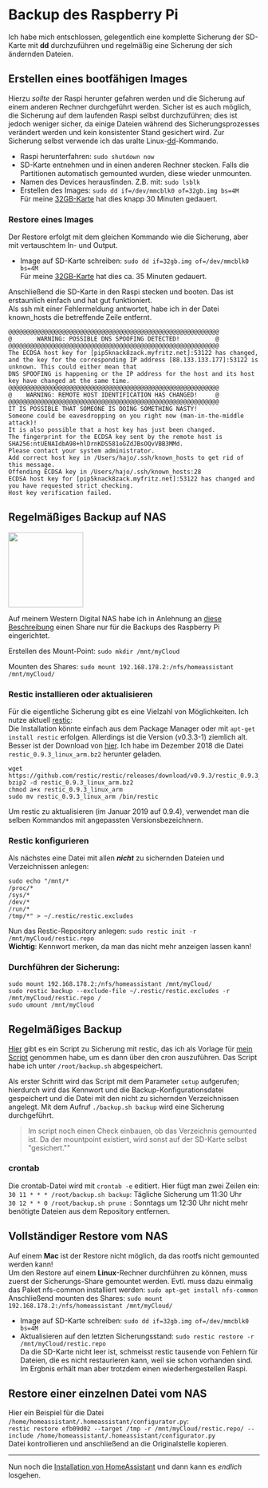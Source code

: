# Backup des Raspberry Pi

Ich habe mich entschlossen, gelegentlich eine komplette Sicherung der SD-Karte mit **dd** durchzuführen und regelmäßig eine Sicherung der sich ändernden Dateien.

## Erstellen eines bootfähigen Images
Hierzu _sollte_ der Raspi herunter gefahren werden und die Sicherung auf einem anderen Rechner durchgeführt werden. Sicher ist es auch möglich, die Sicherung auf dem laufenden Raspi selbst durchzuführen; dies ist jedoch weniger sicher, da einige Dateien während des Sicherungsprozesses verändert werden und kein konsistenter Stand gesichert wird. Zur Sicherung selbst verwende ich das uralte Linux-[dd](https://wiki.archlinux.de/title/Image-Erstellung_mit_dd)-Kommando.

- Raspi herunterfahren: `sudo shutdown now`  
- SD-Karte entnehmen und in einen anderen Rechner stecken. Falls die Partitionen automatisch gemounted wurden, diese wieder unmounten.  
- Namen des Devices herausfinden. Z.B. mit: `sudo lsblk`  
- Erstellen des Images: `sudo dd if=/dev/mmcblk0 of=32gb.img bs=4M`  
Für meine [32GB-Karte](./hardware.md#Speicher) hat dies knapp 30 Minuten gedauert.

### Restore eines Images
Der Restore erfolgt mit dem gleichen Kommando wie die Sicherung, aber mit vertauschtem In- und Output.
- Image auf SD-Karte schreiben: `sudo dd if=32gb.img of=/dev/mmcblk0 bs=4M`  
Für meine [32GB-Karte](./hardware.md#Speicher) hat dies ca. 35 Minuten gedauert.

Anschließend die SD-Karte in den Raspi stecken und booten. Das ist erstaunlich einfach und hat gut funktioniert.  
Als ssh mit einer Fehlermeldung antwortet, habe ich in der Datei known_hosts die betreffende Zeile entfernt.
```
@@@@@@@@@@@@@@@@@@@@@@@@@@@@@@@@@@@@@@@@@@@@@@@@@@@@@@@@@@@
@       WARNING: POSSIBLE DNS SPOOFING DETECTED!          @
@@@@@@@@@@@@@@@@@@@@@@@@@@@@@@@@@@@@@@@@@@@@@@@@@@@@@@@@@@@
The ECDSA host key for [pip5knack8zack.myfritz.net]:53122 has changed,
and the key for the corresponding IP address [88.133.133.177]:53122 is unknown. This could either mean that
DNS SPOOFING is happening or the IP address for the host and its host key have changed at the same time.
@@@@@@@@@@@@@@@@@@@@@@@@@@@@@@@@@@@@@@@@@@@@@@@@@@@@@@@@@@@
@    WARNING: REMOTE HOST IDENTIFICATION HAS CHANGED!     @
@@@@@@@@@@@@@@@@@@@@@@@@@@@@@@@@@@@@@@@@@@@@@@@@@@@@@@@@@@@
IT IS POSSIBLE THAT SOMEONE IS DOING SOMETHING NASTY!
Someone could be eavesdropping on you right now (man-in-the-middle attack)!
It is also possible that a host key has just been changed.
The fingerprint for the ECDSA key sent by the remote host is
SHA256:ntUENAIdbA98+hlDrnKDS581oGZdJBsOQvVBB3MMd.
Please contact your system administrator.
Add correct host key in /Users/hajo/.ssh/known_hosts to get rid of this message.
Offending ECDSA key in /Users/hajo/.ssh/known_hosts:28
ECDSA host key for [pip5knack8zack.myfritz.net]:53122 has changed and you have requested strict checking.
Host key verification failed.
```


## Regelmäßiges Backup auf NAS
<img src="https://static.slickdealscdn.com/attachment/1/3/0/7/2/4/5/5/6810047.attach" width="150">  

Auf meinem Western Digital NAS habe ich in Anlehnung an [diese Beschreibung](https://trendblog.net/how-to-mount-your-media-server-or-nas-drive-to-a-raspberry-pi/) einen Share nur für die Backups des Raspberry Pi eingerichtet.

Erstellen des Mount-Point: `sudo mkdir /mnt/myCloud`

Mounten des Shares: `sudo mount 192.168.178.2:/nfs/homeassistant /mnt/myCloud/`


### Restic installieren oder aktualisieren
Für die eigentliche Sicherung gibt es eine Vielzahl von Möglichkeiten. Ich nutze aktuell [restic](https://restic.net/):  
Die Installation könnte einfach aus dem Package Manager oder mit `apt-get install restic` erfolgen. Allerdings ist die Version (v0.3.3-1) ziemlich alt.  
Besser ist der Download von [hier](https://github.com/restic/restic/releases/latest). Ich habe im Dezember 2018 die Datei `restic_0.9.3_linux_arm.bz2` herunter geladen.

```
wget https://github.com/restic/restic/releases/download/v0.9.3/restic_0.9.3_linux_arm.bz2
bzip2 -d restic_0.9.3_linux_arm.bz2
chmod a+x restic_0.9.3_linux_arm
sudo mv restic_0.9.3_linux_arm /bin/restic
```
Um restic zu aktualisieren (im Januar 2019 auf 0.9.4), verwendet man die selben Kommandos mit angepassten Versionsbezeichnern.

### Restic konfigurieren
Als nächstes eine Datei mit allen _**nicht**_ zu sichernden Dateien und Verzeichnissen anlegen:
```
sudo echo "/mnt/*
/proc/*
/sys/*
/dev/*
/run/*
/tmp/*" > ~/.restic/restic.excludes
```

Nun das Restic-Repository anlegen: `sudo restic init -r /mnt/myCloud/restic.repo`  
**Wichtig**: Kennwort merken, da man das nicht mehr anzeigen lassen kann!

### Durchführen der Sicherung:
```
sudo mount 192.168.178.2:/nfs/homeassistant /mnt/myCloud/
sudo restic backup --exclude-file ~/.restic/restic.excludes -r /mnt/myCloud/restic.repo /
sudo umount /mnt/myCloud
```

## Regelmäßiges Backup
[Hier](https://github.com/vinayaugustine/backup.sh) gibt es ein Script zu Sicherung mit restic, das ich als Vorlage für [mein Script](../RaspiFiles/root/backup.sh) genommen habe, um es dann über den cron auszuführen. Das Script habe ich unter `/root/backup.sh` abgespeichert.

Als erster Schritt wird das Script mit dem Parameter `setup` aufgerufen; hierdurch wird das Kennwort und die Backup-Konfigurationsdatei gespeichert und die Datei mit den nicht zu sichernden Verzeichnissen angelegt. Mit dem Aufruf `./backup.sh backup` wird eine Sicherung durchgeführt.

> Im script noch einen Check einbauen, ob das Verzeichnis gemounted ist. Da der mountpoint existiert, wird sonst auf der SD-Karte selbst "gesichert.""

### crontab
Die crontab-Datei wird mit `crontab -e` editiert. Hier fügt man zwei Zeilen ein:  
`30 11 * * * /root/backup.sh backup`: Tägliche Sicherung um 11:30 Uhr  
`30 12 * * 0 /root/backup.sh prune `: Sonntags um 12:30 Uhr nicht mehr benötigte Dateien aus dem Repository entfernen.

## Vollständiger Restore vom NAS
Auf einem **Mac** ist der Restore nicht möglich, da das rootfs nicht gemounted werden kann!  
Um den Restore auf einem **Linux**-Rechner durchführen zu können, muss zuerst der Sicherungs-Share gemountet werden. Evtl. muss dazu einmalig das Paket nfs-common installiert werden: `sudo apt-get install nfs-common`  
Anschließend mounten des Shares: `sudo mount 192.168.178.2:/nfs/homeassistant /mnt/myCloud/`

- Image auf SD-Karte schreiben: `sudo dd if=32gb.img of=/dev/mmcblk0 bs=4M`  
- Aktualisieren auf den letzten Sicherungsstand: `sudo restic restore -r /mnt/myCloud/restic.repo`  
Da die SD-Karte nicht leer ist, schmeisst restic tausende von Fehlern für Dateien, die es nicht restaurieren kann, weil sie schon vorhanden sind. Im Ergbnis erhält man aber trotzdem einen wiederhergestellen Raspi.

## Restore einer einzelnen Datei vom NAS
Hier ein Beispiel für die Datei `/home/homeassistant/.homeassistant/configurator.py`:  
`restic restore efb09d02 --target /tmp -r /mnt/myCloud/restic.repo/ --include /home/homeassistant/.homeassistant/configurator.py`  
Datei kontrollieren und anschließend an die Originalstelle kopieren.

---

Nun noch die [Installation von HomeAssistant](./homeassistant_install.md) und dann kann es _endlich_ losgehen.
